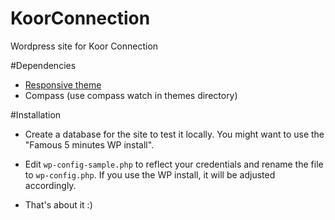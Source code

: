 KoorConnection
==============

Wordpress site for Koor Connection

#Dependencies
* [Responsive theme](https://wordpress.org/themes/responsive)
* Compass (use compass watch in themes directory)

#Installation
* Create a database for the site to test it locally. You might want to use the "Famous 5 minutes WP install".
* Edit `wp-config-sample.php` to reflect your credentials and rename the file to `wp-config.php`. If you use the WP install, it will be adjusted accordingly.

* That's  about it :)
